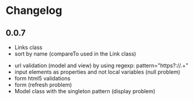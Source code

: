 # Changelog

## 0.0.7

+ Links class
+ sort by name (compareTo used in the Link class)

- url validation (model and view) by using regexp: pattern="https?://.+"
- input elements as properties and not local variables (null problem)
- form html5 validations
- form (refresh problem)
- Model class with the singleton pattern (display problem)

 

